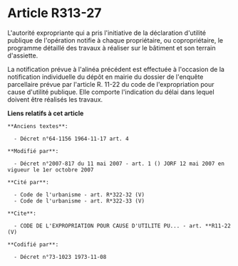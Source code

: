 # Article R313-27

L'autorité expropriante qui a pris l'initiative de la déclaration d'utilité publique de l'opération notifie à chaque
propriétaire, ou copropriétaire, le programme détaillé des travaux à réaliser sur le bâtiment et son terrain d'assiette. 

La notification prévue à l'alinéa précédent est effectuée à l'occasion de la notification individuelle du dépôt en mairie du
dossier de l'enquête parcellaire prévue par l'article R. 11-22 du code de l'expropriation pour cause d'utilité publique. Elle
comporte l'indication du délai dans lequel doivent être réalisés les travaux.

**Liens relatifs à cet article**

	**Anciens textes**:

	  - Décret n°64-1156 1964-11-17 art. 4

	**Modifié par**:

	  - Décret n°2007-817 du 11 mai 2007 - art. 1 () JORF 12 mai 2007 en vigueur le 1er octobre 2007

	**Cité par**:

	  - Code de l'urbanisme - art. R*322-32 (V)
	  - Code de l'urbanisme - art. R*322-33 (V)

	**Cite**:

	  - CODE DE L'EXPROPRIATION POUR CAUSE D'UTILITE PU... - art. **R11-22 (V)

	**Codifié par**:

	  - Décret n°73-1023 1973-11-08
